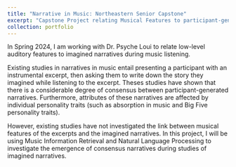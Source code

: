 ```yaml
---
title: "Narrative in Music: Northeastern Senior Capstone"
excerpt: "Capstone Project relating Musical Features to participant-generated narratives <br/>"
collection: portfolio
---
```


In Spring 2024, I am working with Dr. Psyche Loui to relate low-level auditory features to imagined narratives during music listening.

Existing studies in narratives in music entail presenting a participant with an instrumental excerpt, then asking them to write down the story they imagined while listening to the excerpt.
Theses studies have shown that there is a considerable degree of consensus between participant-generated narratives.
Furthermore, attributes of these narratives are affected by individual personality traits (such as absorption in music and Big Five personality traits).

However, existing studies have not investigated the link between musical features of the excerpts and the imagined narratives.
In this project, I will be using Music Information Retrieval and Natural Language Processing to investigate the emergence of consensus narratives during studies of imagined narratives.
